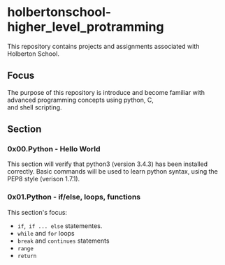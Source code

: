 # holbertonschool-higher_level_protramming

This repository contains projects and assignments associated with Holberton School.

## Focus

The purpose of this repository is introduce and become familiar with advanced programming concepts using python, C, \
and shell scripting.

## Section

### 0x00.Python - Hello World

This section will verify that python3 (version 3.4.3) has been installed correctly. Basic commands will be used to learn python syntax, using the PEP8 style (verison 1.7.1).

### 0x01.Python - if/else, loops, functions
This section's focus:
- ```if```,``` if ... else``` statementes.
- ```while``` and ```for``` loops
- ```break``` and ```continues``` statements
- ```range```
- ```return```